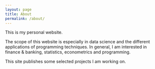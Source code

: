 ```yaml
---
layout: page
title: About
permalink: /about/
---
```


This is my personal website.

The scope of this website is especially in data science and the
different applications of programming techniques.
In general, I am interested in finance & banking, statistics, econometrics and programming.

This site publishes some selected projects I am working on.
